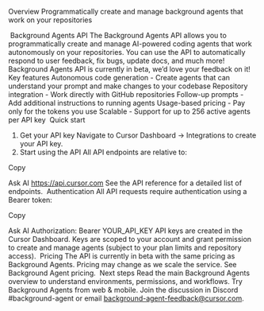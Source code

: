 Overview
Programmatically create and manage background agents that work on your repositories

​
Background Agents API
The Background Agents API allows you to programmatically create and manage AI-powered coding agents that work autonomously on your repositories. You can use the API to automatically respond to user feedback, fix bugs, update docs, and much more!
Background Agents API is currently in beta, we’d love your feedback on it!
​
Key features
Autonomous code generation - Create agents that can understand your prompt and make changes to your codebase
Repository integration - Work directly with GitHub repositories
Follow-up prompts - Add additional instructions to running agents
Usage-based pricing - Pay only for the tokens you use
Scalable - Support for up to 256 active agents per API key
​
Quick start
​

1. Get your API key
   Navigate to Cursor Dashboard → Integrations to create your API key.
   ​
2. Start using the API
   All API endpoints are relative to:

Copy

Ask AI
https://api.cursor.com
See the API reference for a detailed list of endpoints.
​
Authentication
All API requests require authentication using a Bearer token:

Copy

Ask AI
Authorization: Bearer YOUR_API_KEY
API keys are created in the Cursor Dashboard. Keys are scoped to your account and grant permission to create and manage agents (subject to your plan limits and repository access).
​
Pricing
The API is currently in beta with the same pricing as Background Agents. Pricing may change as we scale the service. See Background Agent pricing.
​
Next steps
Read the main Background Agents overview to understand environments, permissions, and workflows.
Try Background Agents from web & mobile.
Join the discussion in Discord #background-agent or email background-agent-feedback@cursor.com.
